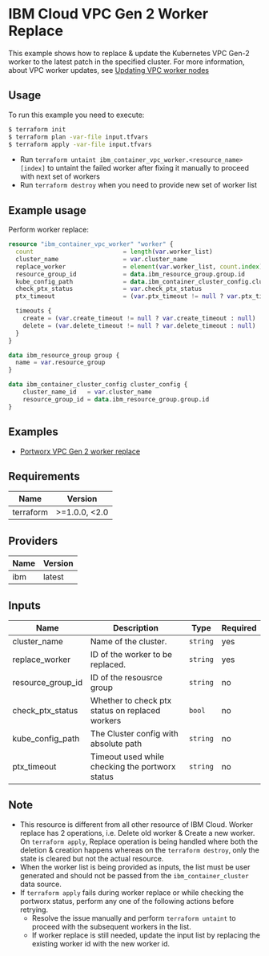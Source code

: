 # IBM Cloud VPC Gen 2 Worker Replace

This example shows how to replace & update the Kubernetes VPC Gen-2 worker to the latest patch in the specified cluster. For more information, about VPC worker updates, see [Updating VPC worker nodes](https://cloud.ibm.com/docs/containers?topic=containers-update&interface=ui#vpc_worker_node)
 
## Usage

To run this example you need to execute:

```sh
$ terraform init
$ terraform plan -var-file input.tfvars
$ terraform apply -var-file input.tfvars
```

* Run `terraform untaint ibm_container_vpc_worker.<resource_name>[index]` to untaint the failed worker after fixing it manually to proceed with next set of workers
* Run `terraform destroy` when you need to provide new set of worker list

## Example usage

Perform worker replace:

```terraform
resource "ibm_container_vpc_worker" "worker" {
  count                         = length(var.worker_list)
  cluster_name                  = var.cluster_name
  replace_worker                = element(var.worker_list, count.index)
  resource_group_id             = data.ibm_resource_group.group.id
  kube_config_path              = data.ibm_container_cluster_config.cluster_config.config_file_path
  check_ptx_status              = var.check_ptx_status
  ptx_timeout                   = (var.ptx_timeout != null ? var.ptx_timeout : null)

  timeouts {
    create = (var.create_timeout != null ? var.create_timeout : null)
    delete = (var.delete_timeout != null ? var.delete_timeout : null)
  }
}
```

```terraform
data ibm_resource_group group {
  name = var.resource_group
}

data ibm_container_cluster_config cluster_config {
    cluster_name_id   = var.cluster_name
    resource_group_id = data.ibm_resource_group.group.id
}
```

## Examples

* [Portworx VPC Gen 2 worker replace](https://github.com/Mavrickk3/terraform-provider-ibm/tree/master/examples/portworx/vpc-worker-replace)

<!-- BEGINNING OF PRE-COMMIT-TERRAFORM DOCS HOOK -->
## Requirements

| Name | Version |
|------|---------|
| terraform | >=1.0.0, <2.0 |

## Providers

| Name | Version |
|------|---------|
| ibm  | latest |

## Inputs

| Name | Description | Type | Required |
|------|-------------|------|---------|
| cluster_name | Name of the cluster. | `string` | yes |
| replace_worker | ID of the worker to be replaced. | `string` | yes |
| resource_group_id | ID of the resousrce group | `string` | no |
| check_ptx_status | Whether to check ptx status on replaced workers | `bool` | no |
| kube_config_path | The Cluster config with absolute path | `string` | no |
| ptx_timeout | Timeout used while checking the portworx status | `string` | no

## Note

* This resource is different from all other resource of IBM Cloud. Worker replace has 2 operations, i.e. Delete old worker & Create a new worker. On `terraform apply`, Replace operation is being handled where both the deletion & creation happens whereas on the `terraform destroy`, only the state is cleared but not the actual resource.
* When the worker list is being provided as inputs, the list must be user generated and should not be passed from the `ibm_container_cluster` data source.
* If `terraform apply` fails during worker replace or while checking the portworx status, perform any one of the following actions before retrying.
  * Resolve the issue manually and perform `terraform untaint` to proceed with the subsequent workers in the list.
  * If worker replace is still needed, update the input list by replacing the existing worker id with the new worker id.
